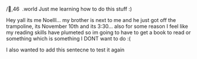/,46  .world
Just me learning how to do this stuff :)

Hey yall its me Noelll... my brother is next to me and he just got off the trampoline, its November 10th and its 3:30... also for some reason I feel like my reading skills have plumeted so im going to have to get a book to read or something which is something I DONT want to do :(

I also wanted to add this sentecne to test it again
